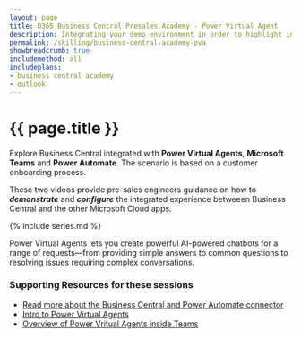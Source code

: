 ```yaml
---
layout: page
title: D365 Business Central Presales Academy - Power Virtual Agent
description: Integrating your demo environment in order to highlight integrated demos between Business Central, Power Virtual Agent, Microsoft Teams and Power Automate. 
permalink: /skilling/business-central-academy-pva
showbreadcrumb: true
includemethod: all
includeplans:
- business central academy
- outlook
---
```


# {{ page.title }}

Explore Business Central integrated with **Power Virtual Agents**, **Microsoft Teams** and **Power Automate**. The scenario is based on a customer onboarding process.

These two videos provide pre-sales engineers guidance on how to **_demonstrate_** and **_configure_** the integrated experience betweeen Business Central and the other Microsoft Cloud apps.

{% include series.md %}

Power Virtual Agents lets you create powerful AI-powered chatbots for a range of requests—from providing simple answers to common questions to resolving issues requiring complex conversations.

### Supporting Resources for these sessions

* [Read more about the Business Central and Power Automate connector](https://docs.microsoft.com/en-us/dynamics365/business-central/across-how-use-financials-data-source-flow)
* [Intro to Power Virtual Agents](https://docs.microsoft.com/en-us/power-virtual-agents/fundamentals-what-is-power-virtual-agents)
* [Overview of Power Vritual Agents inside Teams](https://docs.microsoft.com/en-us/power-virtual-agents/teams/fundamentals-what-is-power-virtual-agents-teams)

